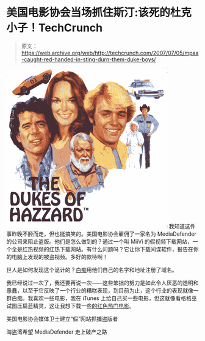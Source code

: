# 美国电影协会当场抓住斯汀:该死的杜克小子！TechCrunch

> 原文：<https://web.archive.org/web/http://techcrunch.com/2007/07/05/mpaa-caught-red-handed-in-sting-durn-them-duke-boys/>

![logo1.jpg](img/7382d116c1c2a4d793614effcd8e0911.png)
我知道这件事昨晚不胫而走，但也挺搞笑的。美国电影协会雇佣了一家名为 MediaDefender 的公司来阻止盗版。他们是怎么做到的？通过一个叫 MiiVi 的假视频下载网站，一个全是红热视频的红热下载网站。有什么问题吗？它让你下载间谍软件，报告在你的电脑上发现的被盗视频。多好的款待啊！

世人是如何发现这个诡计的？[白痴](https://web.archive.org/web/20160422005333/http://www.mediadefender.com/)用他们自己的名字和地址注册了域名。

我已经说过一次了，我还要再说一次——这些笨拙的努力是如此令人厌恶的透明和愚蠢，以至于它反映了一个行业的糟糕表现，到目前为止，这个行业的表现就像一群白痴。我喜欢一些电影，我在 iTunes 上给自己买一些电影，但这就像看格格巫试图压扁蓝精灵，这让我想下载一些[的红色热门电影](https://web.archive.org/web/20160422005333/http://www.thepiratebay.org/)。

美国电影协会媒体卫士建立“假”网站抓捕盗版者

海盗湾希望 MediaDefender 走上破产之路